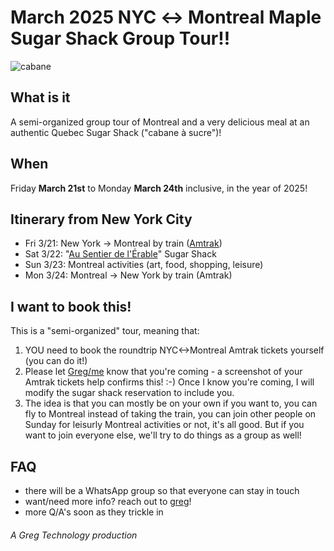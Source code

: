 # March 2025 NYC ↔ Montreal Maple Sugar Shack Group Tour!!

![cabane](https://github.com/user-attachments/assets/69ed7915-4844-4c12-8bfe-c6aa3fefdb03)

## What is it

A semi-organized group tour of Montreal and a very delicious meal at an authentic Quebec Sugar Shack ("cabane à sucre")!

## When

Friday **March 21st** to Monday **March 24th** inclusive, in the year of 2025!

## Itinerary from New York City

- Fri 3/21: New York -> Montreal by train ([Amtrak](https://www.amtrak.com/home.html))
- Sat 3/22: "[Au Sentier de l'Érable](https://maps.app.goo.gl/6ejXwmCBAzsTNUN79)" Sugar Shack
- Sun 3/23: Montreal activities (art, food, shopping, leisure)
- Mon 3/24: Montreal -> New York by train (Amtrak)

## I want to book this!

This is a "semi-organized" tour, meaning that:

1. YOU need to book the roundtrip NYC<->Montreal Amtrak tickets yourself (you can do it!)
2. Please let <a href="mailto:hi@greg.technology">Greg/me</a> know that you're coming - a screenshot of your Amtrak tickets help confirms this! :-) Once I know you're coming, I will modify the sugar shack reservation to include you.
3. The idea is that you can mostly be on your own if you want to, you can fly to Montreal instead of taking the train, you can join other people on Sunday for leisurly Montreal activities or not, it's all good. But if you want to join everyone else, we'll try to do things as a group as well!

## FAQ

- there will be a WhatsApp group so that everyone can stay in touch
- want/need more info? reach out to <a href="mailto:hi@greg.technology">greg</a>!
- more Q/A's soon as they trickle in

###### A Greg Technology production
